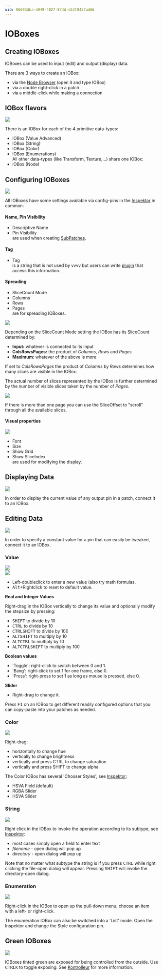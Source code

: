 ```yaml
---
uid: 86693dba-d049-4027-874d-d53f0437ad66
---
```


# IOBoxes

## Creating IOBoxes

IOBoxes can be used to input (edit) and output (display) data.  

There are 3 ways to create an IOBox:  
* via the [Node Browser](xref:eeb8526d-0085-4219-a138-32ac397853f1) (open it and type IOBox)  
* via a double right-click in a patch  
* via a middle-click while making a connection  


## IOBox flavors

![](~/img/BasicPatching_IOBoxTypes3.png "")   


There is an IOBox for each of the 4 primitive data-types:  
* <span class="node">IOBox (Value Advanced)</span>  
* <span class="node">IOBox (String)</span>  
* <span class="node">IOBox (Color)</span>  
* <span class="node">IOBox (Enumerations)</span>  
All other data-types (like Transform, Texture,...) share one IOBox:  
* <span class="node">IOBox (Node)</span>  


## Configuring IOBoxes

![](~/img/BasicPatching_Inlets_Outlets.png "")   



All IOBoxes have some settings available via config-pins in the [Inspektor](xref:9666611a-6f15-4b33-8300-69f56d9ec7d4) in common:  

#### Name, Pin Visibility
* Descriptive Name  
* Pin Visibility  
are used when creating [SubPatches](xref:b66f153a-f7c3-4867-a8c9-bce69861d759).  

#### Tag
* Tag  
is a string that is not used by vvvv but users can write [plugin](xref:766d8ac2-5145-417d-b2df-37d24e3b2b6f) that access this information.   



#### Spreading

* SliceCount Mode  
* Columns  
* Rows   
* Pages  
are for spreading IOBoxes.  

![](~/img/BasicPatching-IOBoxSpreading3.png "")   

Depending on the <span class="pin">SliceCount Mode</span> setting the IOBox has its SliceCount determined by:   
* **Input:** whatever is connected to its input  
* **ColsRowsPages:** the product of *Columns*, *Rows* and *Pages*  
* **Maximum:** whatever of the above is more  

If set to *ColsRowsPages* the product of *Columns* by *Rows* determines how many slices are visible in the IOBox.   

The actual number of slices represented by the IOBox is further determined by the number of visible slices taken by the number of *Pages*.   

![](~/img/BasicPatching-SliceOffset3.png "")   

If there is more than one page you can use the <span class="pin">SliceOffset</span> to "scroll" through all the available slices.  


#### Visual properties

![](~/img/BasicPatching_IOBoxConfig2.png "")   

* Font   
* Size  
* Show Grid  
* Show SliceIndex   
are used for modifying the display.  


## Displaying Data

![](~/img/BasicPatching_OutputIOBox3.png "")   


In order to display the current value of any output pin in a patch, connect it to an IOBox.   


## Editing Data

![](~/img/patching_InputIOBox.png "")   


In order to specify a constant value for a pin that can easily be tweaked, connect it to an IOBox.   

### Value

![](~/img/patching-valueIOBoxValueAndStepSize2.png "")   
![](~/img/BasicPatching_IOBoxValueTypes.png "")   

* Left-doubleclick to enter a new value (also try math formulas.  
* <span class="keyseq"><kbd>Alt</kbd></span>+Rightclick to reset to default value.  

**Real and Integer Values**  

Right-drag in the IOBox vertically to change its value and optionally modify the stepsize by pressing:  
* <span class="keyseq"><kbd>SHIFT</kbd></span> to divide by 10  
* <span class="keyseq"><kbd>CTRL</kbd></span> to divide by 10  
* <span class="keyseq"><kbd>CTRL</kbd><kbd>SHIFT</kbd></span> to divide by 100  
* <span class="keyseq"><kbd>ALT</kbd><kbd>SHIFT</kbd></span> to multiply by 10  
* <span class="keyseq"><kbd>ALT</kbd><kbd>CTRL</kbd></span> to multiply by 10  
* <span class="keyseq"><kbd>ALT</kbd><kbd>CTRL</kbd><kbd>SHIFT</kbd></span> to multiply by 100  

**Boolean values**  

* 'Toggle': right-click to switch between 0 and 1.  
* 'Bang': right-click to set 1 for one frame, else 0.  
* 'Press':  right-press to set 1 as long as mouse is pressed, else 0.  

**Slider**  
* Right-drag to change it.  

Press <span class="keyseq"><kbd>F1</kbd></span> on an IOBox to get different readily configured options that you can copy-paste into your patches as needed.   


### Color

![](~/img/BasicPatching_ColorIOBox3.png "")   

Right-drag:  

* horizontally to change hue  
* vertically to change brightness   
* vertically and press CTRL to change saturation  
* vertically and press SHIFT to change alpha  

The Color IOBox has several 'Chooser Styles', see [Inspektor](xref:9666611a-6f15-4b33-8300-69f56d9ec7d4):  
* HSVA Field (default)  
* RGBA Slider  
* HSVA Slider  

### String

![](~/img/BasicPatching_StringIOBox.png "")   

Right click in the IOBox to invoke the operation according to its subtype, see [Inspektor](xref:9666611a-6f15-4b33-8300-69f56d9ec7d4):  
* most cases simply open a field to enter text   
* *filename* - open dialog will pop up  
* *directory* - open dialog will pop up  

Note that no matter what subtype the string is if you press <span class="keyseq"><kbd>CTRL</kbd></span> while right clicking the file-open dialog will appear. Pressing <span class="keyseq"><kbd>SHIFT</kbd></span> will invoke the directory-open dialog.  

### Enumeration

![](~/img/BasicPatching_IOBoxEnum.png "")   

Right-click in the IOBox to open up the pull-down menu, choose an item with a left- or right-click.  

The enumeration IOBox can also be switched into a 'List' mode. Open the Inspektor and change the <span class="pin">Style</span> configuration pin.  


## Green IOBoxes

![](~/img/BasicPatching_Kontrolleur.png "")   

IOBoxes tinted green are exposed for being controlled from the outside. Use <span class="keyseq"><kbd>CTRL</kbd><kbd>K</kbd></span> to toggle exposing. See [Kontrolleur](xref:c8fd4535-8b7a-4861-abf1-580520daff26) for more information.   

